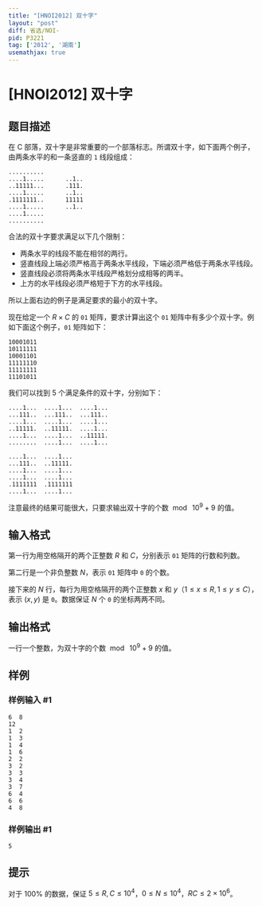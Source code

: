 ```yaml
---
title: "[HNOI2012] 双十字"
layout: "post"
diff: 省选/NOI-
pid: P3221
tag: ['2012', '湖南']
usemathjax: true
---
```


# [HNOI2012] 双十字
## 题目描述

在 C 部落，双十字是非常重要的一个部落标志。所谓双十字，如下面两个例子，由两条水平的和一条竖直的 `1` 线段组成：

```
..........
....1.....      ..1..
..11111...      .111.
....1.....      ..1..
.1111111..      11111
....1.....      ..1..
....1.....
..........
```

合法的双十字要求满足以下几个限制：
- 两条水平的线段不能在相邻的两行。
- 竖直线段上端必须严格高于两条水平线段，下端必须严格低于两条水平线段。
- 竖直线段必须将两条水平线段严格划分成相等的两半。
- 上方的水平线段必须严格短于下方的水平线段。

所以上面右边的例子是满足要求的最小的双十字。

现在给定一个 $R\times C$ 的 `01` 矩阵，要求计算出这个 `01` 矩阵中有多少个双十字。例如下面这个例子，`01` 矩阵如下：

```
10001011
10111111
10001101
11111110
11111111
11101011
```

我们可以找到 $5$ 个满足条件的双十字，分别如下：

```
....1...  ....1...  ....1...
...111..  ...111..  ...111..
....1...  ....1...  ....1...
..11111.  ..11111.  ....1...
....1...  ....1...  ..11111.
........  ....1...  ....1...

....1...  ....1...
...111..  ..11111.
....1...  ....1...
....1...  ....1...
.1111111  .1111111
....1...  ....1...
```

注意最终的结果可能很大，只要求输出双十字的个数 $\bmod\ 10^9+9$ 的值。
## 输入格式

第一行为用空格隔开的两个正整数 $R$ 和 $C$，分别表示 `01` 矩阵的行数和列数。

第二行是一个非负整数 $N$，表示 `01` 矩阵中 `0` 的个数。

接下来的 $N$ 行，每行为用空格隔开的两个正整数 $x$ 和 $y$（$1\le x\le R,1\le y\le C$），表示 $(x,y)$ 是 `0`。数据保证 $N$ 个 `0` 的坐标两两不同。
## 输出格式

一行一个整数，为双十字的个数 $\bmod\ 10^9+9$ 的值。
## 样例

### 样例输入 #1
```
6  8
12
1  2
1  3
1  4
1  6
2  2
3  2
3  3
3  4
3  7
6  4
6  6
4  8
```
### 样例输出 #1
```
5
```
## 提示

对于 $100\%$ 的数据，保证 $5\le R,C\le 10^4$，$0\le N\le 10^4$，$RC\le 2\times 10^6$。
